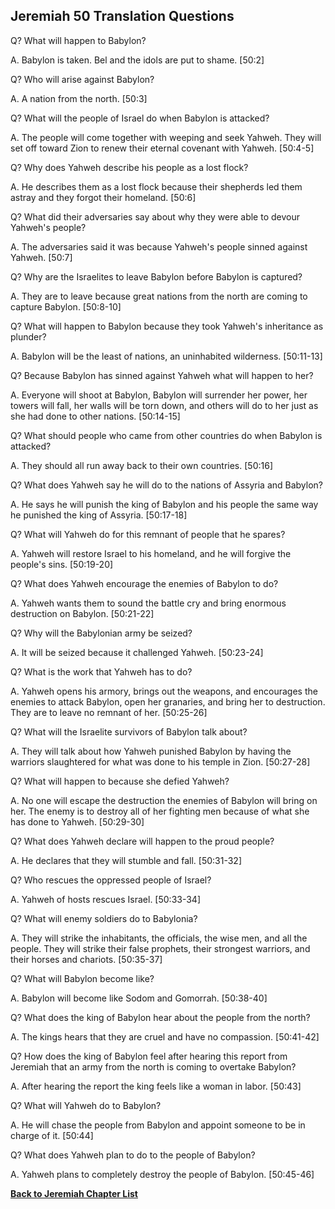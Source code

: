 ## Jeremiah 50 Translation Questions ##

Q? What will happen to Babylon?

A. Babylon is taken. Bel and the idols are put to shame. [50:2]

Q? Who will arise against Babylon?

A. A nation from the north. [50:3]

Q? What will the people of Israel do when Babylon is attacked?

A. The people will come together with weeping and seek Yahweh. They will set off toward Zion to renew their eternal covenant with Yahweh. [50:4-5]

Q? Why does Yahweh describe his people as a lost flock?

A. He describes them as a lost flock because their shepherds led them astray and they forgot their homeland. [50:6]

Q? What did their adversaries say about why they were able to devour Yahweh's people?

A. The adversaries said it was because Yahweh's people sinned against Yahweh. [50:7]

Q? Why are the Israelites to leave Babylon before Babylon is captured?

A. They are to leave because great nations from the north are coming to capture Babylon. [50:8-10]

Q? What will happen to Babylon because they took Yahweh's inheritance as plunder?

A. Babylon will be the least of nations, an uninhabited wilderness. [50:11-13]

Q? Because Babylon has sinned against Yahweh what will happen to her?

A. Everyone will shoot at Babylon, Babylon will surrender her power, her towers will fall, her walls will be torn down, and others will do to her just as she had done to other nations. [50:14-15]

Q? What should people who came from other countries do when Babylon is attacked?

A. They should all run away back to their own countries. [50:16]

Q? What does Yahweh say he will do to the nations of Assyria and Babylon?

A. He says he will punish the king of Babylon and his people the same way he punished the king of Assyria. [50:17-18]

Q? What will Yahweh do for this remnant of people that he spares?

A. Yahweh will restore Israel to his homeland, and he will forgive the people's sins. [50:19-20]

Q? What does Yahweh encourage the enemies of Babylon to do?

A. Yahweh wants them to sound the battle cry and bring enormous destruction on Babylon. [50:21-22]

Q? Why will the Babylonian army be seized?

A. It will be seized because it challenged Yahweh. [50:23-24]

Q? What is the work that Yahweh has to do?

A. Yahweh opens his armory, brings out the weapons, and encourages the enemies to attack Babylon, open her granaries, and bring her to destruction. They are to leave no remnant of her. [50:25-26]

Q? What will the Israelite survivors of Babylon talk about?

A. They will talk about how Yahweh punished Babylon by having the warriors slaughtered for what was done to his temple in Zion. [50:27-28]

Q? What will happen to because she defied Yahweh?

A. No one will escape the destruction the enemies of Babylon will bring on her. The enemy is to destroy all of her fighting men because of what she has done to Yahweh. [50:29-30]

Q? What does Yahweh declare will happen to the proud people?

A. He declares that they will stumble and fall. [50:31-32]

Q? Who rescues the oppressed people of Israel?

A. Yahweh of hosts rescues Israel. [50:33-34]

Q? What will enemy soldiers do to Babylonia?

A. They will strike the inhabitants, the officials, the wise men, and all the people. They will strike their false prophets, their strongest warriors, and their horses and chariots. [50:35-37]

Q? What will Babylon become like?

A. Babylon will become like Sodom and Gomorrah. [50:38-40]

Q? What does the king of Babylon hear about the people from the north?

A. The kings hears that they are cruel and have no compassion. [50:41-42]

Q? How does the king of Babylon feel after hearing this report from Jeremiah that an army from the north is coming to overtake Babylon?

A. After hearing the report the king feels like a woman in labor. [50:43]

Q? What will Yahweh do to Babylon?

A. He will chase the people from Babylon and appoint someone to be in charge of it. [50:44]

Q? What does Yahweh plan to do to the people of Babylon?

A. Yahweh plans to completely destroy the people of Babylon. [50:45-46]

__[Back to Jeremiah Chapter List](./)__

